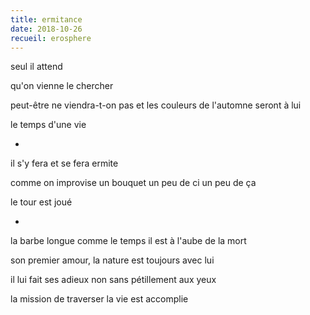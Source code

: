 ```yaml
---
title: ermitance
date: 2018-10-26
recueil: erosphere
---
```


seul
il attend

qu'on vienne le chercher

peut-être ne viendra-t-on pas
et les couleurs de l'automne seront à lui

le temps d'une vie

*

il s'y fera
et se fera ermite

comme on improvise un bouquet
un peu de ci un peu de ça

le tour est joué

*

la barbe longue comme le temps
il est à l'aube de la mort

son premier amour, la nature
est toujours avec lui

il lui fait ses adieux
non sans pétillement aux yeux

la mission de traverser la vie
est accomplie
